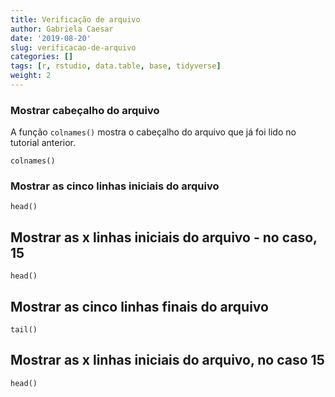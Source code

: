 ```yaml
---
title: Verificação de arquivo
author: Gabriela Caesar
date: '2019-08-20'
slug: verificacao-de-arquivo
categories: []
tags: [r, rstudio, data.table, base, tidyverse]
weight: 2
---
```

  
### Mostrar cabeçalho do arquivo
A função `colnames()` mostra o cabeçalho do arquivo que já foi lido no tutorial anterior. 

```{r}
colnames()
```
### Mostrar as cinco linhas iniciais do arquivo

```{r}
head()
```

## Mostrar as x linhas iniciais do arquivo - no caso, 15

```{r}
head()
```

## Mostrar as cinco linhas finais do arquivo
```{r}
tail()
```

## Mostrar as x linhas iniciais do arquivo, no caso 15

```{r}
head()
```

